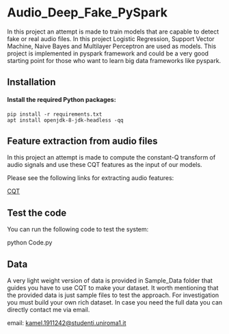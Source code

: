 # Audio_Deep_Fake_PySpark

In this project an attempt is made to train models that are capable to detect fake or real audio files. In this project Logistic Regression, Support Vector Machine, Naive Bayes and Multilayer Perceptron are used as models. This project is implemented in pyspark framework and could be a very good starting point for those who want to learn big data frameworks like pyspark.
 
## Installation

#### Install the required Python packages:
```
pip install -r requirements.txt
apt install openjdk-8-jdk-headless -qq
```
## Feature extraction from audio files

In this project an attempt is made to compute the constant-Q transform of audio signals and use these CQT features as the input of our models.

Please see the following links for extracting audio features:

[CQT](http://librosa.org/doc/main/generated/librosa.cqt.html)

## Test the code

You can run the following code to test the system:

python Code.py


## Data

A very light weight version of data is provided in Sample_Data folder that guides you have to use CQT to make your dataset. It worth mentioning that the provided data is just sample files to test the approach. For investigation you must build your own rich dataset. In case you need the full data you can directly contact me via email.

email: kamel.1911242@studenti.uniroma1.it
